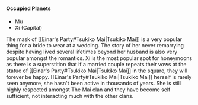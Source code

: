 #### Occupied Planets
- Mu
- Xi (Capital)

The mask of [[Einar's Party#Tsukiko Mai|Tsukiko Mai]] is a very popular thing for a bride to wear at a wedding. The story of her never remarrying despite having lived several lifetimes beyond her husband is also very popular amongst the romantics. Xi is the most popular spot for honeymoons as there is a superstition that if a married couple repeats their vows at the statue of [[Einar's Party#Tsukiko Mai|Tsukiko Mai]] in the square, they will forever be happy. [[Einar's Party#Tsukiko Mai|Tsukiko Mai]] herself is rarely seen anymore, she hasn't been active in thousands of years. She is still highly respected amongst The Mai clan and they have become self sufficient, not interacting much with the other clans.